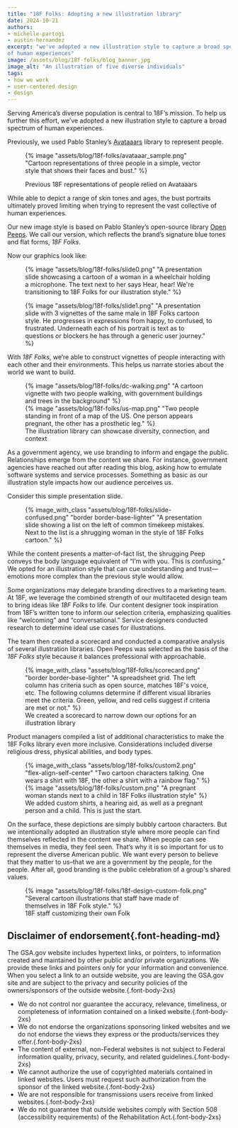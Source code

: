 ```yaml
---
title: "18F Folks: Adopting a new illustration library"
date: 2024-10-21
authors:
- michelle-partogi
- austin-hernandez
excerpt: "we've adopted a new illustration style to capture a broad spectrum
of human experiences"
image: /assets/blog/18f-folks/blog_banner.jpg
image_alt: "An illustration of five diverse individuals"
tags:
- how we work
- user-centered design
- design
---
```


Serving America’s diverse population is central to 18F’s mission. To help us
further this effort, we’ve adopted a new illustration style to capture a broad
spectrum of human experiences.

Previously, we used Pablo Stanley’s <a
href="https://blush.design/collections/rChdrB8vX8xQJunpDPp8/avatars">Avataaars</a>
library to represent people.

<figure>

{% image "assets/blog/18f-folks/avataaar_sample.png" "Cartoon representations of three people in a simple, vector style that shows their faces and bust." %}
<figcaption>Previous 18F representations of people relied on
Avataaars
</figcaption>
</figure>

While able to depict a range of skin tones and ages, the bust portraits
ultimately proved limiting when trying to represent the vast collective of
human experiences.

Our new image style is based on Pablo Stanley’s open-source library <a
href="https://www.openpeeps.com/">Open Peeps</a>. We call our version, which
reflects the brand’s signature blue tones and flat forms, <em>18F Folks</em>.

Now our graphics look like:

<figure>
{% image "assets/blog/18f-folks/slide0.png" "A presentation slide showcasing a cartoon of a woman in a wheelchair holding a microphone. The text next to her says Hear, hear! We're transitioning to 18F Folks for our illustration style." %}

{% image "assets/blog/18f-folks/slide1.png" "A presentation slide with 3 vignettes of the same male in 18F Folks cartoon style. He progresses in expressions from happy, to confused, to frustrated.  Underneath each of his portrait is text as to questions or blockers he has through a generic user journey." %}
</figure>

With <em>18F Folks</em>, we’re able to construct vignettes of people interacting with
each other and their environments. This helps us narrate stories about the
world we want to build.


<figure class="no-margin">
<div class="grid-row">
<div class="grid-col-12 desktop:grid-col-6">
{% image "assets/blog/18f-folks/dc-walking.png" "A cartoon vignette with two people walking, with government buildings and trees in the background" %}
</div>

<div class="grid-col-12 desktop:grid-offset-1 desktop:grid-col-5">
{% image "assets/blog/18f-folks/us-map.png" "Two people standing in front of a map of the US. One person appears pregnant, the other has a prosthetic leg." %}
</div>
</div>

  <figcaption>The illustration library can showcase diversity, connection, and context</figcaption>
</figure>

As a government agency, we use branding to inform and engage the public.
Relationships emerge from the content we share. For instance, government
agencies have reached out after reading this blog, asking how to emulate
software systems and service processes. Something as basic as our illustration
style impacts how our audience perceives us.

Consider this simple presentation slide.

<figure>

{% image_with_class "assets/blog/18f-folks/slide-confused.png" "border border-base-lighter" "A presentation slide showing a list on the left of common timekeep mistakes. Next to the list is a shrugging woman in the style of 18F Folks cartoon." %}

</figure>

While the content presents a matter-of-fact list, the shrugging Peep conveys
the body language equivalent of “I’m with you. This is confusing.” We opted
for an illustration style that can cue understanding and trust—emotions more
complex than the previous style would allow.

Some organizations may delegate branding directives to a marketing team.  At
18F, we leverage the combined strength of our multifaceted design team to
bring ideas like <em>18F Folks</em> to life. Our content designer took inspiration from
18F’s written tone to inform our selection criteria, emphasizing qualities
like “welcoming” and “conversational.” Service designers conducted research to
determine ideal use cases for illustrations. 

The team then created a scorecard and conducted a comparative analysis of
several illustration libraries. Open Peeps was selected as the basis of the
<em>18F Folks</em> style because it balances professional with approachable.

<figure>
{% image_with_class "assets/blog/18f-folks/scorecard.png" "border border-base-lighter" "A spreadsheet grid. The left column has criteria such as open source, matches 18F's voice, etc. The following columns determine if different visual libraries meet the criteria.  Green, yellow, and red cells suggest if criteria are met or not." %}

<figcaption>We created a scorecard to narrow down our options for an
illustration library</figcaption>
</figure>

Product managers compiled a list of additional characteristics to make the 18F
Folks library even more inclusive. Considerations included diverse religious
dress, physical abilities, and body types.

<figure class="no-margin">

<div class="grid-row">

<div class="grid-col-12 desktop:grid-offset-1 desktop:grid-col-6 display-flex flex-row">
{% image_with_class "assets/blog/18f-folks/custom2.png" "flex-align-self-center" "Two cartoon characters talking.  One wears a shirt with 18F, the other a shirt with a rainbow flag." %}
</div>

<div class="grid-col-12 desktop:grid-col-5">
{% image "assets/blog/18f-folks/custom.png" "A pregnant woman stands next to a child in 18F Folks illustration style" %}
</div>

</div>

<figcaption>
We added custom shirts, a hearing aid, as well as a pregnant person and a
child. This is just the start.
</figcaption>
</figure>

On the surface, these depictions are simply bubbly cartoon characters. But we
intentionally adopted an illustration style where more people can find
themselves reflected in the content we share. When people can see themselves
in media, they feel seen. That’s why it is so important for us to represent
the diverse American public. We want every person to believe that they matter
to us–that we are a government by the people, for the people. After all, good
branding is the public celebration of a group's shared values.

<figure>
{% image "assets/blog/18f-folks/18f-design-custom-folk.png" "Several cartoon illustrations that staff have made of themselves in 18F Folk style." %}

<figcaption>
18F staff customizing their own Folk
</figcaption>
</figure>

## Disclaimer of endorsement{.font-heading-md}

The GSA.gov website includes hypertext links, or pointers, to information
created and maintained by other public and/or private organizations. We
provide these links and pointers only for your information and convenience.
When you select a link to an outside website, you are leaving the GSA.gov site
and are subject to the privacy and security policies of the owners/sponsors of
the outside website.{.font-body-2xs}

- We do not control nor guarantee the accuracy, relevance, timeliness, or
  completeness of information contained on a linked website.{.font-body-2xs}
- We do not endorse the organizations sponsoring linked websites and we do not
  endorse the views they express or the products/services they offer.{.font-body-2xs}
- The content of external, non-Federal websites is not subject to Federal
  information quality, privacy, security, and related guidelines.{.font-body-2xs}
- We cannot authorize the use of copyrighted materials contained in linked
  websites. Users must request such authorization from the sponsor of the linked
  website.{.font-body-2xs}
- We are not responsible for transmissions users receive from linked websites.{.font-body-2xs}
- We do not guarantee that outside websites comply with Section 508
  (accessibility requirements) of the Rehabilitation Act.{.font-body-2xs}

